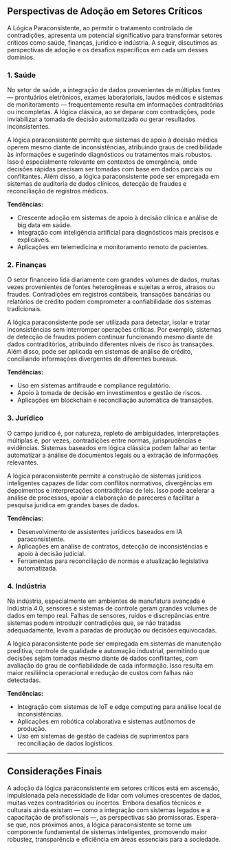 
## Perspectivas de Adoção em Setores Críticos

A Lógica Paraconsistente, ao permitir o tratamento controlado de contradições, apresenta um potencial significativo para transformar setores críticos como saúde, finanças, jurídico e indústria. A seguir, discutimos as perspectivas de adoção e os desafios específicos em cada um desses domínios.

### 1. Saúde

No setor de saúde, a integração de dados provenientes de múltiplas fontes — prontuários eletrônicos, exames laboratoriais, laudos médicos e sistemas de monitoramento — frequentemente resulta em informações contraditórias ou incompletas. A lógica clássica, ao se deparar com contradições, pode inviabilizar a tomada de decisão automatizada ou gerar resultados inconsistentes.

A lógica paraconsistente permite que sistemas de apoio à decisão médica operem mesmo diante de inconsistências, atribuindo graus de credibilidade às informações e sugerindo diagnósticos ou tratamentos mais robustos. Isso é especialmente relevante em contextos de emergência, onde decisões rápidas precisam ser tomadas com base em dados parciais ou conflitantes. Além disso, a lógica paraconsistente pode ser empregada em sistemas de auditoria de dados clínicos, detecção de fraudes e reconciliação de registros médicos.

**Tendências:**  
- Crescente adoção em sistemas de apoio à decisão clínica e análise de big data em saúde.  
- Integração com inteligência artificial para diagnósticos mais precisos e explicáveis.  
- Aplicações em telemedicina e monitoramento remoto de pacientes.

### 2. Finanças

O setor financeiro lida diariamente com grandes volumes de dados, muitas vezes provenientes de fontes heterogêneas e sujeitas a erros, atrasos ou fraudes. Contradições em registros contábeis, transações bancárias ou relatórios de crédito podem comprometer a confiabilidade dos sistemas tradicionais.

A lógica paraconsistente pode ser utilizada para detectar, isolar e tratar inconsistências sem interromper operações críticas. Por exemplo, sistemas de detecção de fraudes podem continuar funcionando mesmo diante de dados contraditórios, atribuindo diferentes níveis de risco às transações. Além disso, pode ser aplicada em sistemas de análise de crédito, conciliando informações divergentes de diferentes bureaus.

**Tendências:**  
- Uso em sistemas antifraude e compliance regulatório.  
- Apoio à tomada de decisão em investimentos e gestão de riscos.  
- Aplicações em blockchain e reconciliação automática de transações.

### 3. Jurídico

O campo jurídico é, por natureza, repleto de ambiguidades, interpretações múltiplas e, por vezes, contradições entre normas, jurisprudências e evidências. Sistemas baseados em lógica clássica podem falhar ao tentar automatizar a análise de documentos legais ou a extração de informações relevantes.

A lógica paraconsistente permite a construção de sistemas jurídicos inteligentes capazes de lidar com conflitos normativos, divergências em depoimentos e interpretações contraditórias de leis. Isso pode acelerar a análise de processos, apoiar a elaboração de pareceres e facilitar a pesquisa jurídica em grandes bases de dados.

**Tendências:**  
- Desenvolvimento de assistentes jurídicos baseados em IA paraconsistente.  
- Aplicações em análise de contratos, detecção de inconsistências e apoio à decisão judicial.  
- Ferramentas para reconciliação de normas e atualização legislativa automatizada.

### 4. Indústria

Na indústria, especialmente em ambientes de manufatura avançada e Indústria 4.0, sensores e sistemas de controle geram grandes volumes de dados em tempo real. Falhas de sensores, ruídos e discrepâncias entre sistemas podem introduzir contradições que, se não tratadas adequadamente, levam a paradas de produção ou decisões equivocadas.

A lógica paraconsistente pode ser empregada em sistemas de manutenção preditiva, controle de qualidade e automação industrial, permitindo que decisões sejam tomadas mesmo diante de dados conflitantes, com avaliação do grau de confiabilidade de cada informação. Isso resulta em maior resiliência operacional e redução de custos com falhas não detectadas.

**Tendências:**  
- Integração com sistemas de IoT e edge computing para análise local de inconsistências.  
- Aplicações em robótica colaborativa e sistemas autônomos de produção.  
- Uso em sistemas de gestão de cadeias de suprimentos para reconciliação de dados logísticos.

___

## Considerações Finais

A adoção da lógica paraconsistente em setores críticos está em ascensão, impulsionada pela necessidade de lidar com volumes crescentes de dados, muitas vezes contraditórios ou incertos. Embora desafios técnicos e culturais ainda existam — como a integração com sistemas legados e a capacitação de profissionais —, as perspectivas são promissoras. Espera-se que, nos próximos anos, a lógica paraconsistente se torne um componente fundamental de sistemas inteligentes, promovendo maior robustez, transparência e eficiência em áreas essenciais para a sociedade.

